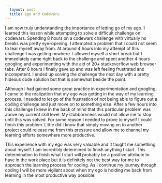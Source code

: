 ```yaml
---
  layout: post
  title: Ego and Codewars
---
```


 I am now truly understanding the importance of letting go of my ego.  I learned this lesson  while attempting to solve a difficult challenge on codewars.  Spending 8 hours on a codewars challenge with virtually no breaks was pretty eye-opening.  I attempted a problem that I could not seem to tear myself away from.  At around 4 hours into my attempt of this challenge I was getting nowhere.  I allowed myself a short break but I immediately came right back to the challenge and spent another 4 hours googling and experimenting with the aid of 20+  stackoverflow web browser tabs.  After 8 hours I finally gave up and was left feeling frustrated and incompetent. I ended up solving the challenge the next day with a pretty hideous code solution but that is somewhat beside the point.

Although I had gained some great practice in experimentation and googling, I came to the realization that my ego was getting in the way of my learning process.  I needed to let go of the frustration of not being able to figure out a coding challenge and just move on to something else.  After a few hours into this challenge I knew in the back of mind that this particular problem was above my current skill level.  My stubbornness would not allow me to stop until this was solved. For some reason I needed to prove to myself I could finish this problem.  Little did I know that simply moving on to another project could release me from this pressure and allow me to channel my learning efforts somewhere more productive.

This experience with my ego was very valuable and it taught me something about myself. I am incredibly determined to finish  anything I start. This determination to finish what I start will probably be a positive attribute to have in the work place but it is definitely not the best way for me to approach the learning process for coding.  As I continue my journey through coding I will be more vigilant about when my ego is holding me back from learning in the most productive way possible.  
